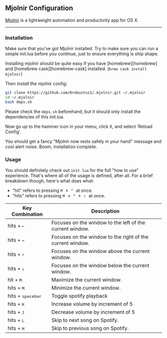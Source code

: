 ## Mjolnir Configuration

[Mjolnir](https://github.com/sdegutis/mjolnir) is a lightweight automation and
productivity app for OS X.

---

### Installation

Make sure that you've got Mjolnir installed. Try to make sure you can run a
simple init.lua before you continue, just to ensure everything is ship shape.

Installing mjolnir should be quite easy if you have [homebrew][homebrew] and
[homebrew cask][homebrew-cask] installed. (`brew cask install mjolnir`)

Then *install* the mjolnir config:
```bash
git clone https://github.com/0robustus1/.mjolnir.git ~/.mjolnir
cd ~/.mjolnir
bash deps.sh
```

Please check the `deps.sh` beforehand, but it should only install the
dependencies of this init.lua.

Now go up to the hammer icon in your menu, click it, and select 'Reload
Config'.

You should get a fancy "Mjolnir now rests safely in your hand" message and
*cool* alert noise. Boom, installation complete.

### Usage

You should definitely check out `init.lua` for the full "how to use" experience. That's where
all of the usage is defined, after all. For a brief breakdown though, here's what does what:

* "hit" refers to pressing <kbd>⌘ + ⌃ </kbd> at once.
* "hits" refers to pressing <kbd>⌘ + ⌃ + ⇧ </kbd> at once.

| Key Combination            | Description                                              |
| ---------------------------| ---------------------------------------------------------|
| hits + <kbd>←</kbd>        | Focuses on the window to the left of the current window. |
| hits + <kbd>→</kbd>        | Focuses on the window to the right of the current window.|
| hits + <kbd>↑</kbd>        | Focuses on the window above the current window.          |
| hits + <kbd>↓</kbd>        | Focuses on the window below the current window.          |
| hit + <kbd>M</kbd>         | Maximize the current window.                             |
| hits + <kbd>M</kbd>        | Minimize the current window.                             |
| hits + <kbd>spacebar</kbd> | Toggle spotify playback                                  |
| hits + <kbd>K</kbd>        | Increase volume by increment of 5                        |
| hits + <kbd>J</kbd>        | Decrease volume by increment of 5                        |
| hits + <kbd>L</kbd>        | Skip to next song on Spotify.                            |
| hits + <kbd>H</kbd>        | Skip to previous song on Spotify.                        |


